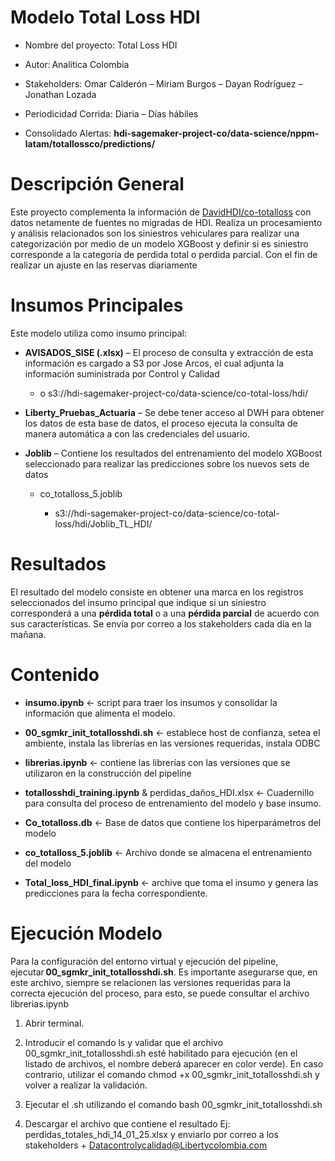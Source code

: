 # Modelo Total Loss HDI

- Nombre del proyecto: Total Loss HDI

- Autor: Analítica Colombia 

- Stakeholders: Omar Calderón – Miriam Burgos – Dayan Rodríguez – Jonathan Lozada 

- Periodicidad Corrida: Diaria – Días hábiles  

- Consolidado Alertas: **hdi-sagemaker-project-co/data-science/nppm-latam/totallossco/predictions/** 

 

# Descripción General 

Este proyecto complementa la información de [DavidHDI/co-totalloss](https://github.com/DavidHDI/co-totalloss) con datos netamente de fuentes no migradas de HDI. Realiza un procesamiento y análisis relacionados son los siniestros vehiculares para realizar una categorización por medio de un modelo XGBoost y definir si es siniestro corresponde a la categoría de perdida total o perdida parcial. Con el fin de realizar un ajuste en las reservas diariamente

# Insumos Principales 

Este modelo utiliza como insumo principal: 

- **AVISADOS_SISE (.xlsx)** – El proceso de consulta y extracción de esta información es cargado a S3 por Jose Arcos, el cual adjunta la información suministrada por Control y Calidad

  - o	s3://hdi-sagemaker-project-co/data-science/co-total-loss/hdi/
 
- **Liberty_Pruebas_Actuaria** – Se debe tener acceso al DWH para obtener los datos de esta base de datos, el proceso ejecuta la consulta de manera automática a con las credenciales del usuario.

- **Joblib** – Contiene los resultados del entrenamiento del modelo XGBoost seleccionado para realizar las predicciones sobre los nuevos sets de datos 

  - co_totalloss_5.joblib

    - s3://hdi-sagemaker-project-co/data-science/co-total-loss/hdi/Joblib_TL_HDI/

# Resultados  

El resultado del modelo consiste en obtener una marca en los registros seleccionados del insumo principal que indique si un siniestro corresponderá a una **pérdida total** o a una **pérdida parcial** de acuerdo con sus características. Se envía por correo a los stakeholders cada día en la mañana.

# Contenido 

-	**insumo.ipynb** <- script para traer los insumos y consolidar la información que alimenta el modelo.

-	**00_sgmkr_init_totallosshdi.sh** <- establece host de confianza, setea el ambiente, instala las librerías en las versiones requeridas, instala ODBC
  
-	**librerias.ipynb** <- contiene las librerías con las versiones que se utilizaron en la construcción del pipeline

-	**totallosshdi_training.ipynb** & perdidas_daños_HDI.xlsx <- Cuadernillo para consulta del proceso de entrenamiento del modelo y base insumo.

-	**Co_totalloss.db** <- Base de datos que contiene los hiperparámetros del modelo
  
-	**co_totalloss_5.joblib** <-  Archivo donde se almacena el entrenamiento del modelo
  
-	**Total_loss_HDI_final.ipynb** <- archive que toma el insumo y genera las predicciones para la fecha correspondiente.


# Ejecución Modelo 

Para la configuración del entorno virtual y ejecución del pipeline, ejecutar **00_sgmkr_init_totallosshdi.sh**. Es importante asegurarse que, en este archivo, siempre se relacionen las versiones requeridas para la correcta ejecución del proceso, para esto, se puede consultar el archivo librerias.ipynb       

1. Abrir terminal. 

2. Introducir el comando ls y validar que el archivo 00_sgmkr_init_totallosshdi.sh esté habilitado para ejecución (en el listado de archivos, el nombre deberá aparecer en color verde). En caso contrario, utilizar el comando chmod +x 00_sgmkr_init_totallosshdi.sh y volver a realizar la validación. 

3. Ejecutar el .sh utilizando el comando bash 00_sgmkr_init_totallosshdi.sh 

4. Descargar el archivo que contiene el resultado Ej: perdidas_totales_hdi_14_01_25.xlsx y enviarlo por correo a los stakeholders + Datacontrolycalidad@Libertycolombia.com 
